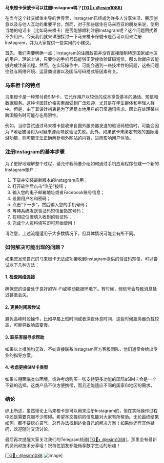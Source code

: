 **马来橙卡保號卡可以註冊Instagram嗎？[[TG💪+ @esim1088](https://t.me/s/esim1088)]**

在当今这个社交媒体主导的世界里，Instagram已经成为许多人分享生活、展示创意以及与他人互动的重要平台。然而，对于那些居住在马来西亚的朋友来说，使用当地的电话卡（比如马来橙卡）是否能够顺利注册Instagram呢？这个问题困扰着不少用户。今天我们就来详细探讨一下马来橙卡保號卡是否可以用来注册Instagram，并为大家提供一些实用的小建议。

首先，我们需要明确一点：Instagram的注册政策并没有直接限制特定国家或地区的用户。理论上讲，只要你的手机号码能够正常接收验证码短信，那么你就应该能够完成注册流程。然而，在实际操作中，可能会遇到一些技术性的问题，这些问题往往与网络环境、运营商设置以及国际号码格式等因素有关。

### 马来橙卡的特点

马来橙卡是一种预付费SIM卡，它允许用户以较低的成本享受基本的通话、短信和数据服务。这种卡因其价格实惠而受到广泛欢迎，尤其是在学生群体和年轻人群中。但是，由于其设计初衷是为了满足本地用户的日常通讯需求，因此在处理某些跨国服务时可能存在局限性。

例如，当你尝试通过马来橙卡接收来自国外服务器发送的验证码短信时，可能会因为IP地址被误判为可疑来源而导致验证失败。此外，如果该卡未绑定有效的国际漫游功能，则可能无法正确解析境外网站的内容，进而影响用户体验。

### 注册Instagram的基本步骤

为了更好地理解整个过程，请允许我简要介绍如何通过手机应用程序创建一个新的Instagram账户：

1. 下载并安装最新版本的Instagram应用；
2. 打开软件后点击“注册”按钮；
3. 输入您的电子邮箱地址或者Facebook账号信息；
4. 设置用户名和密码；
5. 点击“下一步”，然后输入您的手机号码；
6. 等待系统发送验证码短信至指定号码；
7. 在相应位置填入收到的验证码；
8. 完成个人资料填写即可开始使用！

请注意，上述流程适用于大多数情况下，但具体情况可能会有所不同。

### 如何解决可能出现的问题？

如果您发现自己的马来橙卡无法成功接收到Instagram提供的验证码短信，可以尝试以下几种方法：

#### 1. 检查网络连接
确保您的设备处于良好的Wi-Fi或移动数据环境下。有时候，弱信号会导致消息延迟甚至丢失。

#### 2. 更换时间段尝试
避免高峰时段操作，比如早晨上班时间或者深夜休息时间，这些时候服务器负载较高，可能导致响应变慢。

#### 3. 联系客服寻求帮助
如果以上措施均无效，不妨直接联系Instagram官方客服团队，他们通常会给出专业的指导方案。

#### 4. 考虑更换SIM卡类型
如果长期面临类似困境，或许考虑购买一张支持更多功能的国际eSIM卡会是一个不错的选择。这类产品不仅方便携带，而且还能适应不同的国家和地区的需求。

### 结论

综上所述，虽然理论上马来橙卡是可以用来注册Instagram的，但在实际操作过程中还是需要克服不少障碍。希望本文提供的信息能对大家有所帮助。无论最终结果如何，都不要灰心丧气，总有办法找到适合自己的解决方案！如果你还有其他疑问，欢迎随时交流讨论。

最后再次提醒大家关注我们的Telegram频道[[TG💪+ @esim1088](https://t.me/s/esim1088)]，那里会有最新的资讯和技术分享哦！祝每位朋友都能畅享数字生活的乐趣！

[[TG💪+ @esim1088](https://t.me/s/esim1088) ![Image](https://i.postimg.cc/4NQfJmqS/Snipaste-2025-05-13-00-14-12.png)]